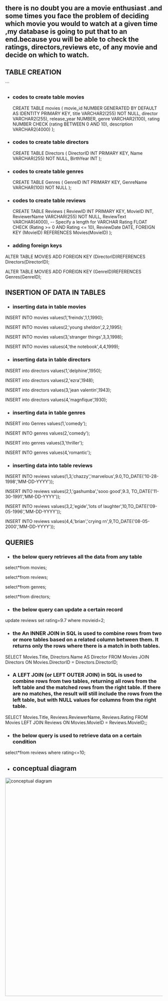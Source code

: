 ## there is no doubt you are a movie enthusiast .and some times you face the problem of deciding which movie you would to watch at a given time ,my database is going to put that to an end.because you will be able to check the ratings, directors,reviews etc, of any movie and decide on which to watch.

## TABLE CREATION

<p style="color:blue;"</p>
<p style="color:red;"</p>
<p style="color:black;"</p>
<p>
  <span style="color:blue;"</span><span style="color:red;"</span> <span style="color:black;"</span> </p>```
    
* ### codes to create table movies
  
  CREATE TABLE movies (
    movie_id NUMBER GENERATED BY DEFAULT AS IDENTITY PRIMARY KEY,
    title VARCHAR2(255) NOT NULL,
    director VARCHAR2(255),
    release_year NUMBER,
    genre VARCHAR2(100),
    rating NUMBER CHECK (rating BETWEEN 0 AND 10),
    description VARCHAR2(4000)
);

* ### codes to create table directors

  CREATE TABLE Directors (
    DirectorID INT PRIMARY KEY,
    Name VARCHAR(255) NOT NULL,
    BirthYear INT
);

* ### codes to create  table genres

  CREATE TABLE Genres (
    GenreID INT PRIMARY KEY,
    GenreName VARCHAR(100) NOT NULL
);

* ### codes to create  table reviews

  CREATE TABLE Reviews (
    ReviewID INT PRIMARY KEY,
    MovieID INT,
    ReviewerName VARCHAR(255) NOT NULL,
    ReviewText VARCHAR(4000),  -- Specify a length for VARCHAR
    Rating FLOAT CHECK (Rating >= 0 AND Rating <= 10),
    ReviewDate DATE,
    FOREIGN KEY (MovieID) REFERENCES Movies(MovieID)
);

* ### adding foreign keys

ALTER TABLE MOVIES ADD FOREIGN KEY (DirectorID)REFERENCES Directors(DirectorID);

ALTER TABLE MOVIES ADD FOREIGN KEY (GenreID)REFERENCES Genres(GenreID);



## INSERTION OF DATA IN TABLES


* ### inserting data in table movies

INSERT INTO movies values(1,'freinds',1,1,1990);

INSERT INTO movies values(2,'young sheldon',2,2,1995);

INSERT INTO movies values(3,'stranger things',3,3,1998);

INSERT INTO movies values(4,'the notebook',4,4,1999);


* ### inserting data in table directors
  

INSERT into directors values(1,'delphine',1950);

INSERT into directors values(2,'ezra',1948);

INSERT into directors values(3,'jean valentin',1943);

INSERT into directors values(4,'magnfique',1930);


* ### inserting data in table genres
  

INSERT into Genres values(1,'comedy');

INSERT INTO genres values(2,'comedy');

INSERT into genres values(3,'thriller');

INSERT INTO genres values(4,'romantic');


* ### inserting data into table reviews
  

INSERT INTO reviews values(1,3,'chazzy','marvelous',9.0,TO_DATE('10-28-1998','MM-DD-YYYY'));

INSERT INTO reviews values(2,1,'gashumba','sooo good',9.3, TO_DATE('11-30-1991','MM-DD-YYYY')); 

INSERT INTO reviews values(3,2,'egide','lots of laughter',10,TO_DATE('09-05-1996','MM-DD-YYYY'));

INSERT INTO reviews values(4,4,'brian','crying rn',9,TO_DATE('08-05-2000','MM-DD-YYYY'));


## QUERIES

* ### the below query retrieves all the data from any table 

select*from movies;

select*from reviews;

select*from genres;

select*from directors;


* ### the below  query can update a certain record

update reviews
set rating=9.7
where movieid=2;

* ### the An INNER JOIN in SQL is used to combine rows from two or more tables based on a related column between them. It returns only the rows where there is a match in both tables.

SELECT Movies.Title, Directors.Name AS Director
FROM Movies
JOIN Directors ON Movies.DirectorID = Directors.DirectorID;

* ### A LEFT JOIN (or LEFT OUTER JOIN) in SQL is used to combine rows from two tables, returning all rows from the left table and the matched rows from the right table. If there are no matches, the result will still include the rows from the left table, but with NULL values for columns from the right table.

SELECT Movies.Title, Reviews.ReviewerName, Reviews.Rating
FROM Movies
LEFT JOIN Reviews ON Movies.MovieID = Reviews.MovieID;;


* ### the below query is used to  retrieve data on a certain condition 

select*from reviews 
where rating<=10;


* ## conceptual diagram

<img width="699" alt="conceptual diagram" src="https://github.com/user-attachments/assets/dd45ac19-c844-4bc8-942e-e210938c97a0">













  

